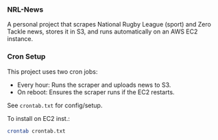 ### NRL-News
A personal project that scrapes National Rugby League (sport) and Zero Tackle news, stores it in S3, and runs automatically on an AWS EC2 instance.


### Cron Setup

This project uses two cron jobs:

- Every hour: Runs the scraper and uploads news to S3.
- On reboot: Ensures the scraper runs if the EC2 restarts.

See `crontab.txt` for config/setup.

To install on EC2 inst.:
```bash
crontab crontab.txt